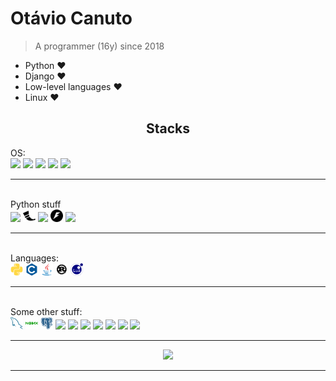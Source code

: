 
# Otávio Canuto



> A programmer (16y) since 2018
* Python ❤️
* Django ❤️
* Low-level languages ❤️
* Linux ❤️
<h2 align="center"> Stacks</h2>
OS: 
<code>
<img height=20 src="https://raw.githubusercontent.com/simple-icons/simple-icons/develop/icons/archlinux.svg" /></code>
<code><img height="20" src="https://raw.githubusercontent.com/simple-icons/simple-icons/develop/icons/debian.svg"></code>
<code><img height="20" src="https://raw.githubusercontent.com/simple-icons/simple-icons/develop/icons/alpinelinux.svg"></code>
<code><img height="20" src="https://raw.githubusercontent.com/simple-icons/simple-icons/develop/icons/centos.svg"></code>
<code><img height="20" src="https://raw.githubusercontent.com/simple-icons/simple-icons/1ff67282ad1df6e6bab82ca5a97bb162b9cc45be/icons/fedora.svg"></code>




---

</br>
Python stuff
<code>
<img height=20 src="https://raw.githubusercontent.com/simple-icons/simple-icons/1ff67282ad1df6e6bab82ca5a97bb162b9cc45be/icons/django.svg" /></code>
<code><img height="20" src="https://raw.githubusercontent.com/simple-icons/simple-icons/1ff67282ad1df6e6bab82ca5a97bb162b9cc45be/icons/flask.svg"></code>
<code><img height="20" src="https://raw.githubusercontent.com/simple-icons/simple-icons/1ff67282ad1df6e6bab82ca5a97bb162b9cc45be/icons/celery.svg"></code>
<code><img height="20" src="https://raw.githubusercontent.com/simple-icons/simple-icons/1ff67282ad1df6e6bab82ca5a97bb162b9cc45be/icons/fastapi.svg"></code>
<code><img height="20" src="https://cdn.jsdelivr.net/gh/devicons/devicon/icons/opencv/opencv-plain-wordmark.svg"></code>


---

</br>
Languages: 
<code>
<img height=20 src="https://raw.githubusercontent.com/devicons/devicon/1119b9f84c0290e0f0b38982099a2bd027a48bf1/icons/python/python-plain.svg" /></code>
<code><img height="20" src="https://raw.githubusercontent.com/devicons/devicon/1119b9f84c0290e0f0b38982099a2bd027a48bf1/icons/c/c-plain.svg"></code>
<code><img height="20" src="https://raw.githubusercontent.com/devicons/devicon/1119b9f84c0290e0f0b38982099a2bd027a48bf1/icons/java/java-original.svg"></code>
<code><img height="20" src="https://raw.githubusercontent.com/devicons/devicon/1119b9f84c0290e0f0b38982099a2bd027a48bf1/icons/rust/rust-plain.svg"></code>
<code><img height="20" src="https://raw.githubusercontent.com/devicons/devicon/1119b9f84c0290e0f0b38982099a2bd027a48bf1/icons/lua/lua-plain-wordmark.svg"></code>


---
</br>
Some other stuff: 
<code>
<img height=20 src="https://raw.githubusercontent.com/devicons/devicon/1119b9f84c0290e0f0b38982099a2bd027a48bf1/icons/mysql/mysql-plain.svg" /></code>
<code><img height="20" src="https://raw.githubusercontent.com/devicons/devicon/1119b9f84c0290e0f0b38982099a2bd027a48bf1/icons/nginx/nginx-original.svg"></code>
<code><img height="20" src="https://raw.githubusercontent.com/devicons/devicon/1119b9f84c0290e0f0b38982099a2bd027a48bf1/icons/postgresql/postgresql-plain.svg"></code>
<code><img height="20" src="https://cdn.jsdelivr.net/gh/devicons/devicon/icons/redis/redis-original-wordmark.svg"></code>
<code><img height="20" src="https://cdn.jsdelivr.net/gh/devicons/devicon/icons/docker/docker-plain.svg"></code>
<code><img height="20" src="https://cdn.jsdelivr.net/gh/devicons/devicon/icons/php/php-plain.svg"></code>
<code><img height="20" src="https://cdn.jsdelivr.net/gh/devicons/devicon/icons/kubernetes/kubernetes-plain.svg"></code>
<code><img height="20" src="https://cdn.jsdelivr.net/gh/devicons/devicon/icons/arduino/arduino-original.svg"></code>
<code><img height="20" src=
"https://cdn.jsdelivr.net/gh/devicons/devicon/icons/jupyter/jupyter-plain-wordmark.svg"></code>
<code><img height="20" src=
"https://cdn.jsdelivr.net/gh/devicons/devicon/icons/sqlite/sqlite-plain.svg"></code>



---


<p align="center"><img src="https://profile-counter.glitch.me/{Spearks}/count.svg"/></p>



---
